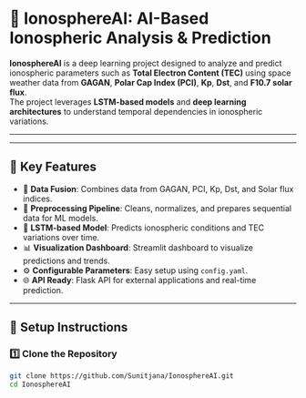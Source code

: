 # 🌌 IonosphereAI: AI-Based Ionospheric Analysis & Prediction

**IonosphereAI** is a deep learning project designed to analyze and predict ionospheric parameters such as **Total Electron Content (TEC)** using space weather data from **GAGAN**, **Polar Cap Index (PCI)**, **Kp**, **Dst**, and **F10.7 solar flux**.  
The project leverages **LSTM-based models** and **deep learning architectures** to understand temporal dependencies in ionospheric variations.

---

---

## 🧠 Key Features

- 📡 **Data Fusion**: Combines data from GAGAN, PCI, Kp, Dst, and Solar flux indices.  
- 🧹 **Preprocessing Pipeline**: Cleans, normalizes, and prepares sequential data for ML models.  
- 🔁 **LSTM-based Model**: Predicts ionospheric conditions and TEC variations over time.  
- 📊 **Visualization Dashboard**: Streamlit dashboard to visualize predictions and trends.  
- ⚙️ **Configurable Parameters**: Easy setup using `config.yaml`.  
- 🌐 **API Ready**: Flask API for external applications and real-time prediction.

---

## 🧩 Setup Instructions

### 1️⃣ Clone the Repository
```bash
git clone https://github.com/Sunitjana/IonosphereAI.git
cd IonosphereAI
